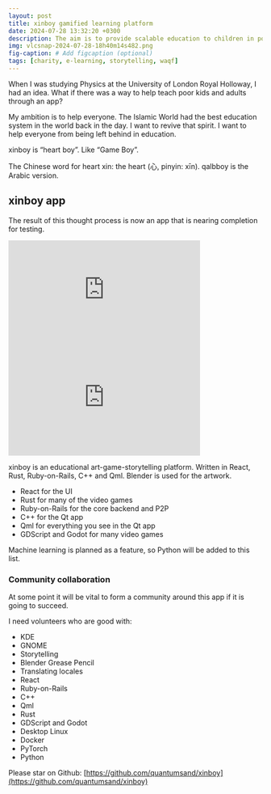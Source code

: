 ```yaml
---
layout: post
title: xinboy gamified learning platform
date: 2024-07-28 13:32:20 +0300
description: The aim is to provide scalable education to children in poverty
img: vlcsnap-2024-07-28-18h40m14s482.png
fig-caption: # Add figcaption (optional)
tags: [charity, e-learning, storytelling, waqf]
---
```

When I was studying Physics at the University of London Royal Holloway, I had an idea. What if there was a way to help teach poor kids and adults through an app?

My ambition is to help everyone. The Islamic World had the best education system in the world back in the day. I want to revive that spirit. I want to help everyone from being left behind in education.

xinboy is “heart boy”. Like “Game Boy”.

The Chinese word for heart xin: the heart (心, pinyin: xīn). qalbboy is the Arabic version.

## xinboy app
The result of this thought process is now an app that is nearing completion for testing.


<iframe width="380" height="213" src="https://www.youtube.com/embed/zxcAKv9q564" title="YouTube video player" frameborder="0" allow="accelerometer; autoplay; clipboard-write; encrypted-media; gyroscope; picture-in-picture" allowfullscreen></iframe>
<iframe width="380" height="213" src="https://www.youtube.com/embed/LotFMSYgq8w" title="YouTube video player" frameborder="0" allow="accelerometer; autoplay; clipboard-write; encrypted-media; gyroscope; picture-in-picture" allowfullscreen></iframe>

xinboy is an educational art-game-storytelling platform. Written in React, Rust, Ruby-on-Rails, C++ and Qml. Blender is used for the artwork.

* React for the UI
* Rust for many of the video games
* Ruby-on-Rails for the core backend and P2P
* C++ for the Qt app
* Qml for everything you see in the Qt app
* GDScript and Godot for many video games

Machine learning is planned as a feature, so Python will be added to this list.

### Community collaboration

At some point it will be vital to form a community around this app if it is going to succeed.

I need volunteers who are good with:
* KDE
* GNOME
* Storytelling
* Blender Grease Pencil
* Translating locales
* React
* Ruby-on-Rails
* C++
* Qml
* Rust
* GDScript and Godot
* Desktop Linux
* Docker
* PyTorch
* Python

Please star on Github: [https://github.com/quantumsand/xinboy](https://github.com/quantumsand/xinboy)
